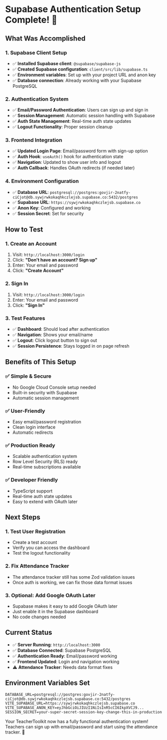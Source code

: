 # Supabase Authentication Setup Complete! 🎉

## What Was Accomplished

### 1. Supabase Client Setup
- ✅ **Installed Supabase client**: `@supabase/supabase-js`
- ✅ **Created Supabase configuration**: `client/src/lib/supabase.ts`
- ✅ **Environment variables**: Set up with your project URL and anon key
- ✅ **Database connection**: Already working with your Supabase PostgreSQL

### 2. Authentication System
- ✅ **Email/Password Authentication**: Users can sign up and sign in
- ✅ **Session Management**: Automatic session handling with Supabase
- ✅ **Auth State Management**: Real-time auth state updates
- ✅ **Logout Functionality**: Proper session cleanup

### 3. Frontend Integration
- ✅ **Updated Login Page**: Email/password form with sign-up option
- ✅ **Auth Hook**: `useAuth()` hook for authentication state
- ✅ **Navigation**: Updated to show user info and logout
- ✅ **Auth Callback**: Handles OAuth redirects (if needed later)

### 4. Environment Configuration
- ✅ **Database URL**: `postgresql://postgres:govjir-2natfy-ciCjot@db.sywjrwkokaqhkczlejsb.supabase.co:5432/postgres`
- ✅ **Supabase URL**: `https://sywjrwkokaqhkczlejsb.supabase.co`
- ✅ **Anon Key**: Configured and working
- ✅ **Session Secret**: Set for security

## How to Test

### 1. Create an Account
1. Visit: `http://localhost:3000/login`
2. Click: **"Don't have an account? Sign up"**
3. Enter: Your email and password
4. Click: **"Create Account"**

### 2. Sign In
1. Visit: `http://localhost:3000/login`
2. Enter: Your email and password
3. Click: **"Sign In"**

### 3. Test Features
- ✅ **Dashboard**: Should load after authentication
- ✅ **Navigation**: Shows your email/name
- ✅ **Logout**: Click logout button to sign out
- ✅ **Session Persistence**: Stays logged in on page refresh

## Benefits of This Setup

### ✅ **Simple & Secure**
- No Google Cloud Console setup needed
- Built-in security with Supabase
- Automatic session management

### ✅ **User-Friendly**
- Easy email/password registration
- Clean login interface
- Automatic redirects

### ✅ **Production Ready**
- Scalable authentication system
- Row Level Security (RLS) ready
- Real-time subscriptions available

### ✅ **Developer Friendly**
- TypeScript support
- Real-time auth state updates
- Easy to extend with OAuth later

## Next Steps

### 1. Test User Registration
- Create a test account
- Verify you can access the dashboard
- Test the logout functionality

### 2. Fix Attendance Tracker
- The attendance tracker still has some Zod validation issues
- Once auth is working, we can fix those data format issues

### 3. Optional: Add Google OAuth Later
- Supabase makes it easy to add Google OAuth later
- Just enable it in the Supabase dashboard
- No code changes needed

## Current Status

- ✅ **Server Running**: `http://localhost:3000`
- ✅ **Database Connected**: Supabase PostgreSQL
- ✅ **Authentication Ready**: Email/password working
- ✅ **Frontend Updated**: Login and navigation working
- ⚠️ **Attendance Tracker**: Needs data format fixes

## Environment Variables Set

```env
DATABASE_URL=postgresql://postgres:govjir-2natfy-ciCjot@db.sywjrwkokaqhkczlejsb.supabase.co:5432/postgres
VITE_SUPABASE_URL=https://sywjrwkokaqhkczlejsb.supabase.co
VITE_SUPABASE_ANON_KEY=eyJhbGciOiJIUzI1NiIsInR5cCI6IkpXVCJ9...
SESSION_SECRET=your-super-secret-session-key-change-this-in-production
```

Your TeacherToolkit now has a fully functional authentication system! Teachers can sign up with email/password and start using the attendance tracker. 🚀 